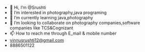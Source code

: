 - 👋 Hi, I’m @Srushti
- 👀 I’m interested in photography,java programing
- 🌱 I’m currently learning java,photography
- 💞️ I’m looking to collaborate on photography companies,software companies like TCS&Cognizant
- 📫 How to reach me through E_mail & mobile number
- vinnusrushti12@gmail.com
- 8886501122
<!---
srushti/srushti is a ✨ special ✨ repository because its `README.md` (this file) appears on your GitHub profile.
You can click the Preview link to take a look at your changes.
--->
